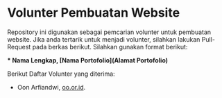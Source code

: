 # Volunter Pembuatan Website
Repository ini digunakan sebagai pemcarian volunter untuk pembuatan website. Jika anda tertarik untuk menjadi volunter, silahkan lakukan Pull-Request pada berkas berikut. Silahkan gunakan format berikut:

**\* Nama Lengkap, [Nama Portofolio](Alamat Portofolio)**

Berikut Daftar Volunter yang diterima:

* Oon Arfiandwi, [oo.or.id](https://oo.or.id).
